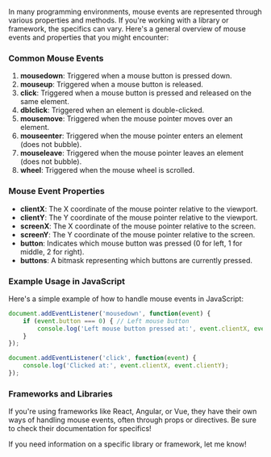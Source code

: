In many programming environments, mouse events are represented through various properties and methods. If you're working with a library or framework, the specifics can vary. Here's a general overview of mouse events and properties that you might encounter:

### Common Mouse Events

1. **mousedown**: Triggered when a mouse button is pressed down.
2. **mouseup**: Triggered when a mouse button is released.
3. **click**: Triggered when a mouse button is pressed and released on the same element.
4. **dblclick**: Triggered when an element is double-clicked.
5. **mousemove**: Triggered when the mouse pointer moves over an element.
6. **mouseenter**: Triggered when the mouse pointer enters an element (does not bubble).
7. **mouseleave**: Triggered when the mouse pointer leaves an element (does not bubble).
8. **wheel**: Triggered when the mouse wheel is scrolled.

### Mouse Event Properties

- **clientX**: The X coordinate of the mouse pointer relative to the viewport.
- **clientY**: The Y coordinate of the mouse pointer relative to the viewport.
- **screenX**: The X coordinate of the mouse pointer relative to the screen.
- **screenY**: The Y coordinate of the mouse pointer relative to the screen.
- **button**: Indicates which mouse button was pressed (0 for left, 1 for middle, 2 for right).
- **buttons**: A bitmask representing which buttons are currently pressed.

### Example Usage in JavaScript

Here's a simple example of how to handle mouse events in JavaScript:

```javascript
document.addEventListener('mousedown', function(event) {
    if (event.button === 0) { // Left mouse button
        console.log('Left mouse button pressed at:', event.clientX, event.clientY);
    }
});

document.addEventListener('click', function(event) {
    console.log('Clicked at:', event.clientX, event.clientY);
});
```

### Frameworks and Libraries

If you're using frameworks like React, Angular, or Vue, they have their own ways of handling mouse events, often through props or directives. Be sure to check their documentation for specifics!

If you need information on a specific library or framework, let me know!
